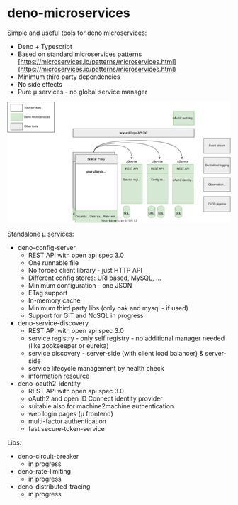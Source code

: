 
# deno-microservices

Simple and useful tools for deno microservices:

- Deno + Typescript
- Based on standard microservices patterns [https://microservices.io/patterns/microservices.html](https://microservices.io/patterns/microservices.html)
- Minimum third party dependencies
- No side effects
- Pure μ services - no global service manager

![Main architecture](./docs/../doc/main.svg "Main architecture")

Standalone μ services:

- deno-config-server
  - REST API with open api spec 3.0
  - One runnable file
  - No forced client library - just HTTP API
  - Different config stores: URI based, MySQL, ...
  - Minimum configuration - one JSON
  - ETag support
  - In-memory cache
  - Minimum third party libs (only oak and mysql - if used)
  - Support for GIT and NoSQL in progress
- deno-service-discovery
  - REST API with open api spec 3.0
  - service registry - only self registry - no additional manager needed (like zookeeeper or eureka)
  - service discovery - server-side (with client load balancer) & server-side
  - service lifecycle management by health check
  - information resource
- deno-oauth2-identity
  - REST API with open api spec 3.0
  - oAuth2 and open ID Connect identity provider
  - suitable also for machine2machine authentication
  - web login pages (μ frontend)
  - multi-factor authentication
  - fast secure-token-service

Libs:

- deno-circuit-breaker
  - in progress
- deno-rate-limiting
  - in progress
- deno-distributed-tracing
  - in progress
